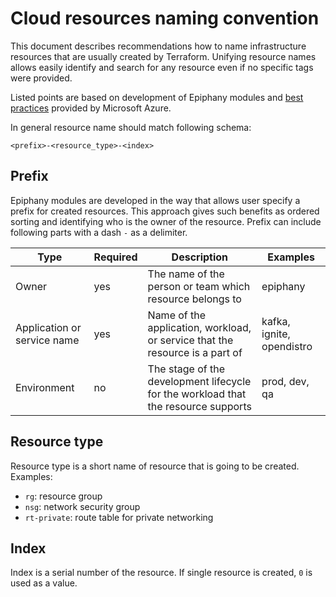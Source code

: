 # Cloud resources naming convention

This document describes recommendations how to name infrastructure resources that are usually created by Terraform.
Unifying resource names allows easily identify and search for any resource even if no specific tags were provided.

Listed points are based on development of Epiphany modules
and [best practices](https://docs.microsoft.com/en-us/azure/cloud-adoption-framework/ready/azure-best-practices/resource-naming)
provided by Microsoft Azure.

In general resource name should match following schema:

`<prefix>-<resource_type>-<index>`

## Prefix

Epiphany modules are developed in the way that allows user specify a prefix for created resources. This approach gives
such benefits as ordered sorting and identifying who is the owner of the resource. Prefix can include following parts
with a dash `-` as a delimiter.

| Type | Required | Description | Examples |
| ---- | -------- | ----------- | -------- |
| Owner | yes | The name of the person or team which resource belongs to | epiphany |
| Application or service name | yes | Name of the application, workload, or service that the resource is a part of | kafka, ignite, opendistro |
| Environment | no | The stage of the development lifecycle for the workload that the resource supports | prod, dev, qa |

## Resource type

Resource type is a short name of resource that is going to be created. Examples:

- `rg`: resource group
- `nsg`: network security group
- `rt-private`: route table for private networking

## Index

Index is a serial number of the resource. If single resource is created, `0` is used as a value.
